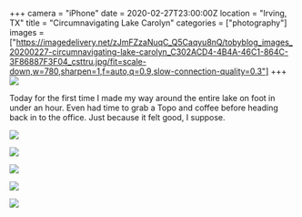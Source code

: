 +++
camera = "iPhone"
date = 2020-02-27T23:00:00Z
location = "Irving, TX"
title = "Circumnavigating Lake Carolyn"
categories = ["photography"]
images = ["https://imagedelivery.net/zJmFZzaNuqC_Q5Caqyu8nQ/tobyblog_images_20200227-circumnavigating-lake-carolyn_C302ACD4-4B4A-46C1-864C-3F86887F3F04_csttru.jpg/fit=scale-down,w=780,sharpen=1,f=auto,q=0.9,slow-connection-quality=0.3"]
+++
![](https://imagedelivery.net/zJmFZzaNuqC_Q5Caqyu8nQ/tobyblog_images_20200227-circumnavigating-lake-carolyn_C302ACD4-4B4A-46C1-864C-3F86887F3F04_csttru.jpg/fit=scale-down,w=780,sharpen=1,f=auto,q=0.9,slow-connection-quality=0.3)
<!--more-->
Today for the first time I made my way around the entire lake on foot in under an hour. Even had time to grab a Topo and coffee before heading back in to the office. Just because it felt good, I suppose. 
  
![](https://imagedelivery.net/zJmFZzaNuqC_Q5Caqyu8nQ/tobyblog_images_remote_cloudinary_950d68fe_00E8D34D-39AD-4A26-9AA2-67CA526E43C6_wcdpwm.jpg/fit=scale-down,w=780,sharpen=1,f=auto,q=0.9,slow-connection-quality=0.3)

  
![](https://imagedelivery.net/zJmFZzaNuqC_Q5Caqyu8nQ/tobyblog_images_remote_cloudinary_ed987167_13031D8A-DD33-4277-80C4-D1671C7EDD84_eqymi4.jpg/fit=scale-down,w=780,sharpen=1,f=auto,q=0.9,slow-connection-quality=0.3)

![](https://imagedelivery.net/zJmFZzaNuqC_Q5Caqyu8nQ/tobyblog_images_remote_cloudinary_1392257e_A4E3BAA7-A2CE-49C9-A7B5-F43860B5063A_odvbpl.jpg/fit=scale-down,w=780,sharpen=1,f=auto,q=0.9,slow-connection-quality=0.3)

![](https://imagedelivery.net/zJmFZzaNuqC_Q5Caqyu8nQ/tobyblog_images_remote_cloudinary_ee0f0d44_8D0E1AC1-CD10-433D-BFE3-A0FC3562FAC6_ugcjqx.jpg/fit=scale-down,w=780,sharpen=1,f=auto,q=0.9,slow-connection-quality=0.3)

![](https://imagedelivery.net/zJmFZzaNuqC_Q5Caqyu8nQ/tobyblog_images_remote_cloudinary_abda6645_ACA87B2E-B58F-46A7-B01E-623A420BC58C_nzshhd.jpg/fit=scale-down,w=780,sharpen=1,f=auto,q=0.9,slow-connection-quality=0.3)